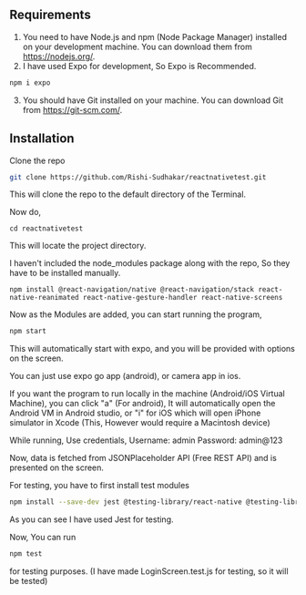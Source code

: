## Requirements

1. You need to have Node.js and npm (Node Package Manager) installed on your development machine. You can download them from https://nodejs.org/.
2. I have used Expo for development, So Expo is Recommended.
  ```sh
  npm i expo
  ```
3. You should have Git installed on your machine. You can download Git from https://git-scm.com/.

## Installation

Clone the repo

```sh
git clone https://github.com/Rishi-Sudhakar/reactnativetest.git
```
This will clone the repo to the default directory of the Terminal.

Now do,
```
cd reactnativetest
```
This will locate the project directory.

I haven't included the node_modules package along with the repo, So they have to be installed manually.

```
npm install @react-navigation/native @react-navigation/stack react-native-reanimated react-native-gesture-handler react-native-screens
```
Now as the Modules are added, you can start running the program,

```sh
npm start
```
This will automatically start with expo, and you will be provided with options on the screen.

You can just use expo go app (android), or camera app in ios.

If you want the program to run locally in the machine (Android/iOS Virtual Machine), you can click "a" (For android), It will automatically open the Android VM in Android studio, or "i" for iOS which will open iPhone simulator in Xcode (This, However would require a Macintosh device)

While running,
Use credentials,
Username: admin
Password: admin@123

Now, data is fetched from JSONPlaceholder API (Free REST API) and is presented on the screen.

For testing, you have to first install test modules

```sh
npm install --save-dev jest @testing-library/react-native @testing-library/jest-native
```


As you can see I have used Jest for testing.

Now, You can run 
```sh
npm test
```
for testing purposes.
(I have made LoginScreen.test.js for testing, so it will be tested)
